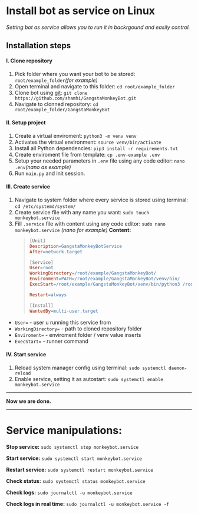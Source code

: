 # Install bot as service on Linux
_Setting bot as service allows you to run it in backrgound and easily control._

## Installation steps
#### I. Clone repository
1. Pick folder where you want your bot to be stored:
    `root/example_folder`_(for example)_
2. Open terminal and navigate to this folder:
    `cd root/example_folder`
3. Clone bot using [git](https://www.git-scm.com/):
    `git clone https://github.com/shamhi/GangstaMonkeyBot.git`
4. Navigate to clonned repository:
    `cd root/example_folder/GangstaMonkeyBot`

#### II. Setup project
1. Create a virtual enviroment:
    `python3 -m venv venv`
2. Activates the virtual environment:
  `source venv/bin/activate`
3. Install all Python dependencies:
  `pip3 install -r requirements.txt`
4. Create enviroment file from template:
  `cp .env-example .env`
5. Setup your needed parameters in `.env` file using any code editor:
  `nano .env`_(nano as example)_
6. Run `main.py` and init session.
  
#### III. Create service
1. Navigate to system folder where every service is stored using terminal:
    `cd /etc/systemd/system/`
2. Create service file with any name you want:
    `sudo touch monkeybot.service`
3. Fill `.service` file with content using any code editor:
    `sudo nano monkeybot.service` _(nano for example)_
    **Content:**
    > ```makefile
    > [Unit]
    > Description=GangstaMonkeyBotService
    > After=network.target
    > 
    > [Service]
    > User=root
    > WorkingDirectory=/root/example/GangstaMonkeyBot/
    > Environment=PATH=/root/example/GangstaMonkeyBot/venv/bin/
    > ExecStart=/root/example/GangstaMonkeyBot/venv/bin/python3 /root/example/GangstaMonkeyBot/main.py -a 2
    > 
    > Restart=always
    > 
    > [Install]
    > WantedBy=multi-user.target
    > ```
 - `User=` - user u running this service from
 - `WorkingDirectory=` - path to cloned repository folder
 - `Enviroment=` - enviroment folder / venv value inserts
 - `ExecStart=` - runner command  

#### IV. Start service
1. Reload system manager config using terminal:
    `sudo systemctl daemon-reload`
2. Enable service, setting it as autostart:
    `sudo systemctl enable monkeybot.service`
___
**Now we are done.**

___
# Service manipulations:
**Stop service:**
`sudo systemctl stop monkeybot.service`

**Start service:**
`sudo systemctl start monkeybot.service`

**Restart service:**
`sudo systemctl restart monkeybot.service`

**Check status:**
`sudo systemctl status monkeybot.service`

**Check logs:**
`sudo journalctl -u monkeybot.service`

**Check logs in real time:**
`sudo journalctl -u monkeybot.service -f`